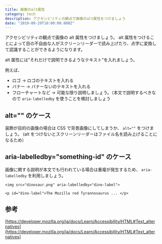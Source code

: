 ```yaml
---
title: 画像のalt属性
category: tech
description: アクセシビリティの観点で画像のalt属性をつけましょう
date: "2019-09-29T10:00:00.000Z"
---
```


アクセシビリティの観点で画像の alt 属性をつけましょう。
alt 属性をつけることによって目の不自由な人がスクリーンリーダーで読み上げたり、点字に変換して認識することができるようになります。

alt 属性には"それだけで説明できるようなテキスト"を入れましょう。

例えば、

- ロゴ -> ロゴのテキストを入れる
- バナー -> バナーないのテキストを入れる
- フローチャートなど -> 可能な限り説明しましょう。（本文で説明するべきなので `aria-labelledby` を使うことを検討しましょう

## alt="" のケース

装飾が目的の画像の場合は CSS で背景画像にしてしまうか、 `alt=""` をつけましょう。
(alt をつけないとスクリーンリーダーはファイル名を読み上げることになるため）

## aria-labelledby="something-id" のケース

画像に関する説明が本文でも行われている場合は重複が発生するため、 `aria-labelledby` を利用しましょう。

```
<img src="dinosaur.png" aria-labelledby="dino-label">

<p id="dino-label">The Mozilla red Tyrannosaurus ... </p>
```

## 参考

[https://developer.mozilla.org/ja/docs/Learn/Accessibility/HTML#Text_alternatives](https://developer.mozilla.org/ja/docs/Learn/Accessibility/HTML#Text_alternatives)
